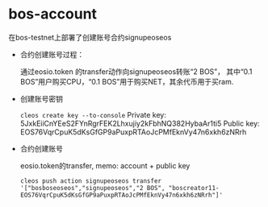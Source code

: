 # bos-account

在bos-testnet上部署了创建账号合约signupeoseos

+ 合约创建账号过程：

    通过eosio.token 的transfer动作向signupeoseos转账“2 BOS”，
    其中“0.1 BOS”用户购买CPU，“0.1 BOS”用于购买NET，其余代币用于买ram.
    
+ 创建账号密钥

   `cleos create key --to-console`
   Private key: 5JxkEiiCnYEeS2FYnRgrFEK2Lhxujiy2kFbhNQ382HybaAr1ti5
   Public key: EOS76VqrCpuK5dKsGfGP9aPuxpRTAoJcPMfEknVy47n6xkh6zNRrh
   
+ 合约创建账号

  eosio.token的transfer, memo: account + public key
  
  `cleos push action signupeoseos transfer '["bosboseoseos","signupeoseos","2 BOS", "boscreator11-    EOS76VqrCpuK5dKsGfGP9aPuxpRTAoJcPMfEknVy47n6xkh6zNRrh"]'`


